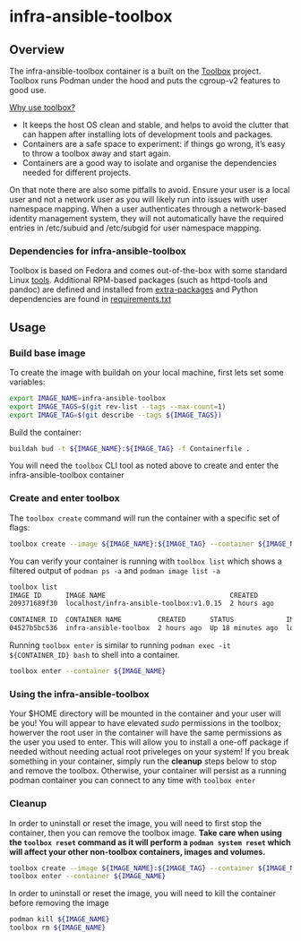# infra-ansible-toolbox

## Overview

The infra-ansible-toolbox container is a built on the [Toolbox](https://github.com/containers/toolbox) project. Toolbox runs Podman under the hood and puts the cgroup-v2 features to good use.

[Why use toolbox?](https://docs.fedoraproject.org/en-US/fedora-silverblue/toolbox/#toolbox-why-use)

- It keeps the host OS clean and stable, and helps to avoid the clutter that can happen after installing lots of development tools and packages.
- Containers are a safe space to experiment: if things go wrong, it’s easy to throw a toolbox away and start again.
- Containers are a good way to isolate and organise the dependencies needed for different projects.

On that note there are also some pitfalls to avoid. Ensure your user is a local user and not a network user as you will likely run into issues with user namespace mapping. When a user authenticates through a network-based identity management system, they will not automatically have the required entries in /etc/subuid and /etc/subgid for user namespace mapping.

### Dependencies for infra-ansible-toolbox

Toolbox is based on Fedora and comes out-of-the-box with some standard Linux [tools](https://github.com/containers/toolbox#image-requirements). Additional RPM-based packages (such as httpd-tools and pandoc) are defined and installed from [extra-packages](./extra-packages) and Python dependencies are found in [requirements.txt](./requirements.txt)

## Usage

### Build base image

To create the image with buildah on your local machine, first lets set some variables:

```bash
export IMAGE_NAME=infra-ansible-toolbox
export IMAGE_TAGS=$(git rev-list --tags --max-count=1)
export IMAGE_TAG=$(git describe --tags ${IMAGE_TAGS})
```

Build the container:

```bash
buildah bud -t ${IMAGE_NAME}:${IMAGE_TAG} -f Containerfile .
```

You will need the `toolbox` CLI tool as noted above to create and enter the infra-ansible-toolbox container

### Create and enter toolbox

The `toolbox create` command will run the container with a specific set of flags:

```bash
toolbox create --image ${IMAGE_NAME}:${IMAGE_TAG} --container ${IMAGE_NAME}
```

You can verify your container is running with `toolbox list` which shows a filtered output of `podman ps -a` and `podman image list -a`

```bash
toolbox list
IMAGE ID      IMAGE NAME                               CREATED
209371689f30  localhost/infra-ansible-toolbox:v1.0.15  2 hours ago

CONTAINER ID  CONTAINER NAME         CREATED      STATUS             IMAGE NAME
04527b5bc536  infra-ansible-toolbox  2 hours ago  Up 18 minutes ago  localhost/infra-ansible-toolbox:v1.0.15

```

Running `toolbox enter` is similar to running `podman exec -it ${CONTAINER_ID} bash` to shell into a container.

```bash
toolbox enter --container ${IMAGE_NAME}
```

### Using the infra-ansible-toolbox

Your $HOME directory will be mounted in the container and your user will be you! You will appear to have elevated *sudo* permissions in the toolbox; howerver the root user in the container will have the same permissions as the user you used to enter. This will allow you to install a one-off package if needed without needing actual root priveleges on your system! If you break something in your container, simply run the **cleanup** steps below to stop and remove the toolbox. Otherwise, your container will persist as a running podman container you can connect to any time with `toolbox enter`

### Cleanup

In order to uninstall or reset the image, you will need to first stop the container, then you can remove the toolbox image. **Take care when using the `toolbox reset` command as it will perform a `podman system reset` which will affect your other non-toolbox containers, images and volumes.**

```bash
toolbox create --image ${IMAGE_NAME}:${IMAGE_TAG} --container ${IMAGE_NAME}
toolbox enter --container ${IMAGE_NAME}
```

In order to uninstall or reset the image, you will need to kill the container before removing the image

```bash
podman kill ${IMAGE_NAME}
toolbox rm ${IMAGE_NAME}
```
